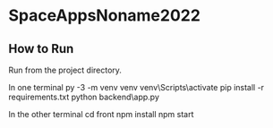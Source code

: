 # SpaceAppsNoname2022



## How to Run

Run from the project directory.

In one terminal
    py -3 -m venv venv
    venv\Scripts\activate
    pip install -r requirements.txt
    python backend\app.py

In the other terminal
    cd front
    npm install
    npm start